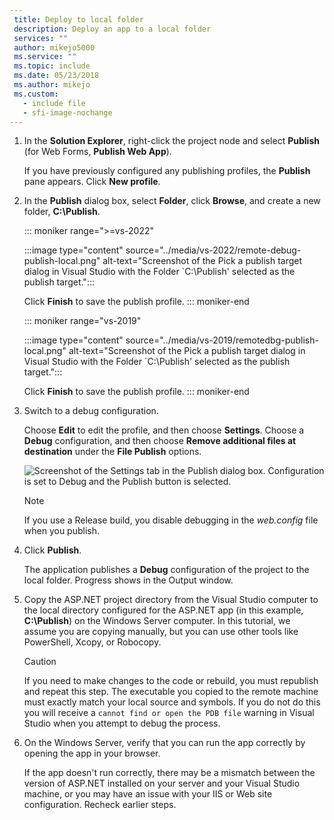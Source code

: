 ```yaml
---
 title: Deploy to local folder
 description: Deploy an app to a local folder
 services: ""
 author: mikejo5000
 ms.service: ""
 ms.topic: include
 ms.date: 05/23/2018
 ms.author: mikejo
 ms.custom:
   - include file
   - sfi-image-nochange
---
```


1. In the **Solution Explorer**,  right-click the project node and select **Publish** (for Web Forms, **Publish Web App**).

    If you have previously configured any publishing profiles, the **Publish** pane appears. Click **New profile**.

1. In the **Publish** dialog box, select **Folder**, click **Browse**, and create a new folder, **C:\Publish**.

   ::: moniker range=">=vs-2022"

   :::image type="content" source="../media/vs-2022/remote-debug-publish-local.png" alt-text="Screenshot of the Pick a publish target dialog in Visual Studio with the Folder `C:\Publish' selected as the publish target.":::

   Click **Finish** to save the publish profile.
   ::: moniker-end

   ::: moniker range="vs-2019"

   :::image type="content" source="../media/vs-2019/remotedbg-publish-local.png" alt-text="Screenshot of the Pick a publish target dialog in Visual Studio with the Folder `C:\Publish' selected as the publish target.":::

   Click **Finish** to save the publish profile.
   ::: moniker-end

1. Switch to a debug configuration.

   Choose **Edit** to edit the profile, and then choose **Settings**. Choose a **Debug** configuration, and then choose **Remove additional files at destination** under the **File Publish** options.

    ![Screenshot of the Settings tab in the Publish dialog box. Configuration is set to Debug and the Publish button is selected.](../media/remote-debug-publish-debug-config.png)

   > [!NOTE]
   > If you use a Release build, you disable debugging in the *web.config* file when you publish.

1. Click **Publish**.

    The application publishes a **Debug** configuration of the project to the local folder. Progress shows in the Output window.

1. Copy the ASP.NET project directory from the Visual Studio computer to the local directory configured for the ASP.NET app (in this example, **C:\Publish**) on the Windows Server computer. In this tutorial, we assume you are copying manually, but you can use other tools like PowerShell, Xcopy, or Robocopy.

    > [!CAUTION]
    > If you need to make changes to the code or rebuild, you must republish and repeat this step. The executable you copied to the remote machine must exactly match your local source and symbols. If you do not do this you will receive a `cannot find or open the PDB file` warning in Visual Studio when you attempt to debug the process.

1. On the Windows Server, verify that you can run the app correctly by opening the app in your browser.

    If the app doesn't run correctly, there may be a mismatch between the version of ASP.NET installed on your server and your Visual Studio machine, or you may have an issue with your IIS or Web site configuration. Recheck earlier steps.
